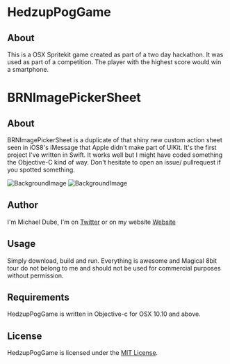 HedzupPogGame
===================

## About
This is a OSX Spritekit game created as part of a two day hackathon. It was used as part of a competition. The player with the highest score would win a smartphone. 

# BRNImagePickerSheet

## About
BRNImagePickerSheet is a duplicate of that shiny new custom action sheet seen in iOS8's iMessage that Apple didn't make part of UIKit. It's the first project I've written in Swift. It works well but I might have coded something the Objective-C kind of way. Don't hesitate to open an issue/ pullrequest if you spotted something.

![BackgroundImage](https://raw.github.com/larcus94/BRNImagePickerSheet/master/Screenshots/BRNImagePickerSheet-about.png) 
![BackgroundImage](https://raw.github.com/larcus94/BRNImagePickerSheet/master/Screenshots/BRNImagePickerSheet-about-selected.png)

## Author
I'm Michael Dube, I'm on [Twitter](https://twitter.com/dubemike) or on my website [Website](http://www.dubemike.com)

## Usage
Simply download, build and run. Everything is awesome and Magical 8bit tour do not belong to me and should not be used for commercial purposes without permission. 


## Requirements
HedzupPogGame is written in Objective-c for OSX 10.10 and above.

## License
HedzupPogGame is licensed under the [MIT License](http://opensource.org/licenses/mit-license.php). 